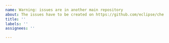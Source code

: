 ```yaml
---
name: Warning: issues are in another main repository
about: The issues have to be created on https://github.com/eclipse/che repository
title: ''
labels: ''
assignees: ''

---
```



